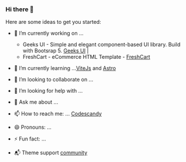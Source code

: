 ### Hi there 👋

Here are some ideas to get you started:

- 🔭 I’m currently working on ... 
  
  - Geeks UI - Simple and elegant component-based UI library. Build with Bootsrap 5. [Geeks UI](https://geeksui.codescandy.com/) | 
  - FreshCart - eCommerce HTML Template - [FreshCart](https://freshcart.codescandy.com/pages/overview.html)
  
- 🌱 I’m currently learning ...[ViteJs](https://vitejs.dev/) and [Astro](https://astro.build/)
- 👯 I’m looking to collaborate on ...
- 🤔 I’m looking for help with ...
- 💬 Ask me about ...
- 📫 How to reach me: ... [Codescandy](https://codescandy.com)
- 😄 Pronouns: ...
- ⚡ Fun fact: ...
- 📬 Theme support [community](https://github.com/codescandy/codescandy/discussions)

